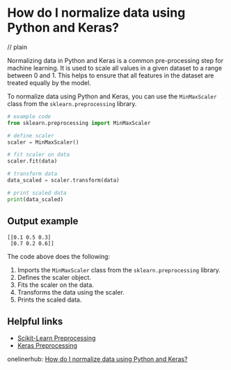 # How do I normalize data using Python and Keras?
// plain

Normalizing data in Python and Keras is a common pre-processing step for machine learning. It is used to scale all values in a given dataset to a range between 0 and 1. This helps to ensure that all features in the dataset are treated equally by the model.

To normalize data using Python and Keras, you can use the `MinMaxScaler` class from the `sklearn.preprocessing` library.

```python
# example code
from sklearn.preprocessing import MinMaxScaler

# define scaler
scaler = MinMaxScaler()

# fit scaler on data
scaler.fit(data)

# transform data
data_scaled = scaler.transform(data)

# print scaled data
print(data_scaled)
```

## Output example

```
[[0.1 0.5 0.3]
 [0.7 0.2 0.6]]
```

The code above does the following:
1. Imports the `MinMaxScaler` class from the `sklearn.preprocessing` library.
2. Defines the scaler object.
3. Fits the scaler on the data.
4. Transforms the data using the scaler.
5. Prints the scaled data.

## Helpful links
- [Scikit-Learn Preprocessing](https://scikit-learn.org/stable/modules/preprocessing.html)
- [Keras Preprocessing](https://keras.io/api/preprocessing/)

onelinerhub: [How do I normalize data using Python and Keras?](https://onelinerhub.com/python-keras/how-do-i-normalize-data-using-python-and-keras)